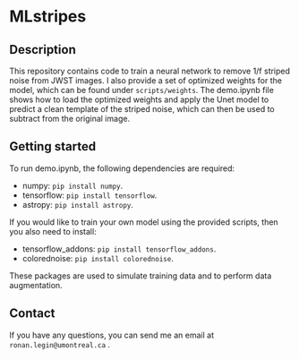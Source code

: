 # MLstripes

## Description

This repository contains code to train a neural network to remove 1/f striped noise from JWST images. I also provide a set of optimized weights for the model, which can be found under `scripts/weights`. The demo.ipynb file shows how to load the optimized weights and apply the Unet model to predict a clean template of the striped noise, which can then be used to subtract from the original image.


## Getting started

To run demo.ipynb, the following dependencies are required:

- numpy: `pip install numpy`.
- tensorflow: `pip install tensorflow`.
- astropy: `pip install astropy`.

If you would like to train your own model using the provided scripts, then you also need to install:

- tensorflow_addons: `pip install tensorflow_addons`.
- colorednoise: `pip install colorednoise`.

These packages are used to simulate training data and to perform data augmentation.

## Contact

If you have any questions, you can send me an email at `ronan.legin@umontreal.ca` .
